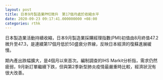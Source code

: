 ```yaml
---
layout: post
title: 日本9月製造業PMI微升　第17個月處於收縮水平
date: 2020-09-23 09:17:41.000000000 +08:00
categories: rthk
---
```


日本製造業活動持續收縮，日本9月製造業採購經理指數(PMI)初值由8月終值47.2微升至47.3，是連續第17個月低於50盛衰分界線，反映日本經濟的復蘇進展緩慢。

期內產出跌幅擴大，是4個月以來首次。編制調查的IHS Markit分析指，需求仍然疲弱，9月新訂單繼續下跌，但與第2季新型肺炎疫情最嚴重時比較，經濟狀況有很大改善。
